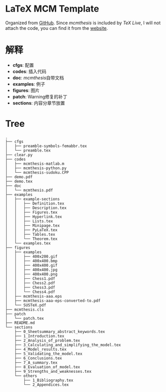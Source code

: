 # LaTeX MCM Template

Organized from [GitHub](https://github.com/Liam0205/mcmthesis). Since *mcmthesis* is included by *TeX Live*, I will not attach the code, you can find it from the [website](https://ctan.org/pkg/mcmthesis).

# 解释
- **cfgs**: 配置
- **codes**: 插入代码
- **doc**: *mcmthesis*自带文档
- **examples**: 例子
- **figures**: 图片
- **patch**: Warning修复的补丁
- **sections**: 内容分章节放置

# Tree

	.
	├── cfgs
	│   ├── preamble-symbols-femabbr.tex
	│   └── preamble.tex
	├── clear.py
	├── codes
	│   ├── mcmthesis-matlab.m
	│   ├── mcmthesis-python.py
	│   └── mcmthesis-sudoku.CPP
	├── demo.pdf
	├── demo.tex
	├── doc
	│   └── mcmthesis.pdf
	├── examples
	│   ├── example-sections
	│   │   ├── Definition.tex
	│   │   ├── Description.tex
	│   │   ├── Figures.tex
	│   │   ├── Hyperlink.tex
	│   │   ├── Lists.tex
	│   │   ├── Minipage.tex
	│   │   ├── PyLaTeX.tex
	│   │   ├── Tables.tex
	│   │   └── Theorem.tex
	│   └── examples.tex
	├── figures
	│   ├── examples
	│   │   ├── 400x200.gif
	│   │   ├── 400x400.bmp
	│   │   ├── 400x400.gif
	│   │   ├── 400x400.jpg
	│   │   ├── 400x400.png
	│   │   ├── Chess1.pdf
	│   │   ├── Chess2.pdf
	│   │   ├── Chess3.pdf
	│   │   └── Chess4.pdf
	│   ├── mcmthesis-aaa.eps
	│   ├── mcmthesis-aaa-eps-converted-to.pdf
	│   └── SUSTeX.pdf
	├── mcmthesis.cls
	├── patch
	│   └── patch.tex
	├── README.md
	└── sections
	    ├── 0_Sheetsummary_abstract_keywords.tex
	    ├── 1_Introduction.tex
	    ├── 2_Analysis_of_problem.tex
	    ├── 3_Calculating_and_simplifying_the_model.tex
	    ├── 4_Model_results.tex
	    ├── 5_Validating_the_model.tex
	    ├── 6_Conclusions.tex
	    ├── 7_A_summary.tex
	    ├── 8_Evaluation_of_model.tex
	    ├── 9_Strengths_and_weaknesses.tex
	    └── others
	        ├── 1_Bibliography.tex
	        └── 2_Appendices.tex
